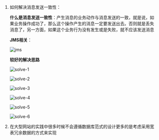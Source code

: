 1. 如何解决消息发送一致性：

   **什么是消息发送一致性**：产生消息的业务动作与消息发送的一致，就是说，如果业务操作成功了，那么这个操作产生的消息一定要发送出去。否则就是丢失消息了，另一方面，如果这个业务行为没有发生或是失败，就不应该发送消息

   **JMS相关**：

   ![jms](jms.png)

   **较好的解决思路**

   ![solve-1](solve-1.png)

   ![solve-2](solve-2.png)

   ![solve-3](solve-3.png)

   ![solve-4](solve-4.png)

   ![solve-5](solve-5.png)

   ![solve-6](solve-6.png)

2. 在大型网站的实践中很多时候不会遵循数据库范式的设计更多的是考虑采用宽表冗余数据的方式来实现

   ​